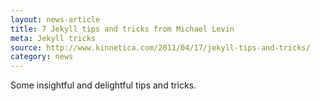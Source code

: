 ```yaml
---
layout: news-article
title: 7 Jekyll tips and tricks from Michael Levin
meta: Jekyll tricks
source: http://www.kinnetica.com/2011/04/17/jekyll-tips-and-tricks/
category: news
---
```


Some insightful and delightful tips and tricks.